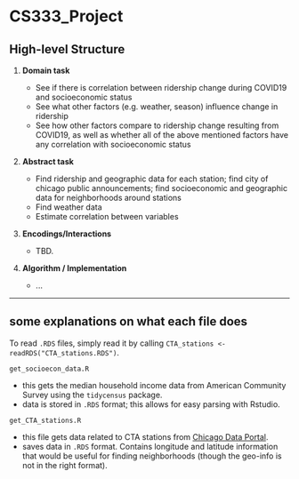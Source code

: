 # CS333_Project

## High-level Structure  
1. **Domain task**
    - See if there is correlation between ridership change during COVID19 and socioeconomic status 
    - See what other factors (e.g. weather, season) influence change in ridership
    - See how other factors compare to ridership change resulting from COVID19, as well as whether all of the above mentioned factors have any correlation with socioeconomic status 

3. **Abstract task** 
    - Find ridership and geographic data for each station; find city of chicago public announcements; find socioeconomic and geographic data for neighborhoods around stations 
    - Find weather data 
    - Estimate correlation between variables   

5. **Encodings/Interactions**
    - TBD. 
  
7. **Algorithm / Implementation**
    - ... 

---

## some explanations on what each file does 

To read `.RDS` files, simply read it by calling `CTA_stations <- readRDS("CTA_stations.RDS")`. 

`get_socioecon_data.R`
- this gets the median household income data from American Community Survey using the `tidycensus` package. 
- data is stored in `.RDS` format; this allows for easy parsing with Rstudio. 

`get_CTA_stations.R` 
- this file gets data related to CTA stations from [Chicago Data Portal](https://data.cityofchicago.org/Transportation/CTA-System-Information-List-of-L-Stops/8pix-ypme). 
- saves data in `.RDS` format. Contains longitude and latitude information that would be useful for finding neighborhoods (though the geo-info is not in the right format). 
